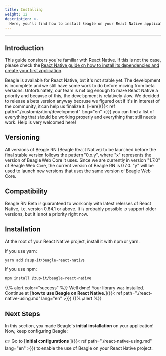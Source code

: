 ```yaml
---
title: Installing
weight: 12
description: >-
  Here, you'll find how to install Beagle on your React Native application.
---
```


---

## Introduction
This guide considers you're familiar with React Native. If this is not the case, please check the
[React Native guide on how to install its dependencies and create your first application](https://reactnative.dev/docs/environment-setup).

Beagle is available for React Native, but it's not stable yet. The development is incomplete and we
still have some work to do before moving from beta versions. Unfortunately, our team is not big
enough to make React Native a priority and because of this, the development is relatively slow. We
decided to release a beta version anyway because we figured out if it's in interest of the
community, it can help us finalize it.
[Here]({{< ref path="./customization/development" lang="en" >}})
you can find a list of everything that should be working properly and everything that still needs
work. Help is very welcomed here!

## Versioning
All versions of Beagle RN (Beagle React Native) to be launched before the final stable version
follows the pattern "0.x.y", where "x" represents the version of Beagle Web Core it uses. Since we
are currently in version "1.7.0" of Beagle Web Core, the current version of Beagle RN is 0.7.0. "y"
will be used to launch new versions that uses the same version of Beagle Web Core.

## Compatibility
Beagle RN Beta is guaranteed to work only with latest releases of React Native, i.e.
version 0.64.1 or above. It is probably possible to support older versions, but it is not a priority
right now.

## Installation
At the root of your React Native project, install it with npm or yarn.

If you use yarn:
```bash
yarn add @zup-it/beagle-react-native
```

If you use npm:
```bash
npm install @zup-it/beagle-react-native
```

{{% alert color="success" %}}
Well done! Your library was installed. Continue at
[**how to use Beagle on React Native.**]({{< ref path="./react-native-using.md" lang="en" >}})
{{% /alert %}}

## **Next Steps**

In this section, you made Beagle's **initial installation** on your application!  
Now, keep configuring Beagle:

👉 Go to
[**initial configurations** ]({{< ref path="./react-native-using.md" lang="en" >}})
to enable the use of Beagle on your React Native project.
